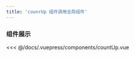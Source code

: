 ```yaml
---
title: 'counrUp 组件调用全局组件'
---
```


<countUp :endVal="9527"></countUp>

### 组件展示
<<< @/docs/.vuepress/components/countUp.vue